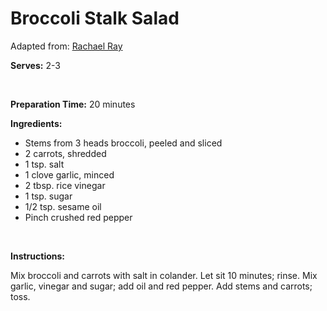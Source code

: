 Broccoli Stalk Salad
====================

Adapted from: [Rachael Ray](http://www.rachaelraymag.com/Recipes/rachael-ray-magazine-recipe-search/fast-recipes/broccoli-stalk-salad)

**Serves:** 2-3

 

**Preparation Time:** 20 minutes

**Ingredients:**

-   Stems from 3 heads broccoli, peeled and sliced
-   2 carrots, shredded
-   1 tsp. salt
-   1 clove garlic, minced
-   2 tbsp. rice vinegar
-   1 tsp. sugar
-   1/2 tsp. sesame oil
-   Pinch crushed red pepper

 

**Instructions:**

Mix broccoli and carrots with salt in colander. Let sit 10 minutes; rinse. Mix garlic, vinegar and sugar; add oil and red pepper. Add stems and carrots; toss.

